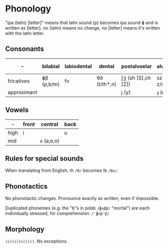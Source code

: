 # Phonology 
"ipa (latin) [letter]" means that latin sound (p) becomes ipa sound ɸ and is written as [letter]. no (latin) means no change, no [letter] means it's written with the latin letter.

## Consonants
-|bilabial|labiodental|dental|postalvoelar|alvoelar|alvoelar-lateral|velar|uvular
-|-|-|-|-|-|-|-|-
fricatives|ɸβ (p,b/m)|fv|θð (t/th*,n)|ʃʒ (sh [S],ch [Z])|sz (s, z/d)||xɣ (k,g)|χ (h)
approximant||||j (y)|ɻ (r)|ɮ (l)|

## Vowels
-|front|central|back
-|-|-|-
high|i||u
mid||ʌ (a,e,o)

## Rules for special sounds
When translating from English, th `/θ/` becomes tk `/θx/`.

## Phonotactics
No phonotactic changes. Pronounce exactly as written, even if impossible.

Duplicated phonemes (e.g. the "b"s in pobb `/ɸʌββ/` "mortal") are each individually stressed, for comprehension. `/'ɸʌβ'β/`

## Morphology
`(c)(c)v(c)(c)`. No exceptions.

